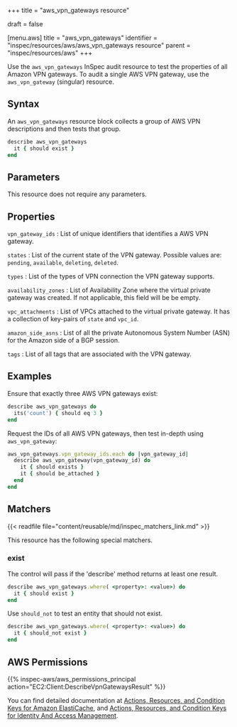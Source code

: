 +++
title = "aws_vpn_gateways resource"

draft = false


[menu.aws]
title = "aws_vpn_gateways"
identifier = "inspec/resources/aws/aws_vpn_gateways resource"
parent = "inspec/resources/aws"
+++

Use the `aws_vpn_gateways` InSpec audit resource to test the properties of all Amazon VPN gateways. To audit a single AWS VPN gateway, use the `aws_vpn_gateway` (singular) resource.

## Syntax

An `aws_vpn_gateways` resource block collects a group of AWS VPN descriptions and then tests that group.

```ruby
describe aws_vpn_gateways
  it { should exist }
end
```

## Parameters

This resource does not require any parameters.

## Properties

`vpn_gateway_ids`
: List of unique identifiers that identifies a AWS VPN gateway.

`states`
: List of the current state of the VPN gateway. Possible values are: `pending`, `available`, `deleting`, `deleted`.

`types`
: List of the types of VPN connection the VPN gateway supports.

`availability_zones`
: List of Availability Zone where the virtual private gateway was created. If not applicable, this field will be be empty.

`vpc_attachments`
: List of VPCs attached to the virtual private gateway. It has a collection of key-pairs of `state` and `vpc_id`.

`amazon_side_asns`
: List of all the private Autonomous System Number (ASN) for the Amazon side of a BGP session.

`tags`
: List of all tags that are associated with the VPN gateway.

## Examples

Ensure that exactly three AWS VPN gateways exist:

```ruby
describe aws_vpn_gateways do
  its('count') { should eq 3 }
end
```

Request the IDs of all AWS VPN gateways, then test in-depth using `aws_vpn_gateway`:

```ruby
aws_vpn_gateways.vpn_gateway_ids.each do |vpn_gateway_id|
  describe aws_vpn_gateway(vpn_gateway_id) do
    it { should exists }
    it { should be_attached }
  end
end
```

## Matchers

{{< readfile file="content/reusable/md/inspec_matchers_link.md" >}}

This resource has the following special matchers.

### exist

The control will pass if the 'describe' method returns at least one result.

```ruby
describe aws_vpn_gateways.where( <property>: <value>) do
  it { should exist }
end
```

Use `should_not` to test an entity that should not exist.

```ruby
describe aws_vpn_gateways.where( <property>: <value>) do
  it { should_not exist }
end
```

## AWS Permissions

{{% inspec-aws/aws_permissions_principal action="EC2:Client:DescribeVpnGatewaysResult" %}}

You can find detailed documentation at [Actions, Resources, and Condition Keys for Amazon ElastiCache](https://docs.amazonaws.cn/en_us/vpc/latest/userguide/vpc-policy-examples.html), and [Actions, Resources, and Condition Keys for Identity And Access Management](https://docs.aws.amazon.com/IAM/latest/UserGuide/list_identityandaccessmanagement.html).
